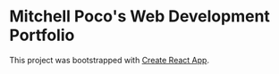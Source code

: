 # Mitchell Poco's Web Development Portfolio

This project was bootstrapped with [Create React App](https://github.com/facebook/create-react-app).
